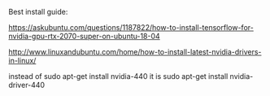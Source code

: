  Best install guide:
 
 https://askubuntu.com/questions/1187822/how-to-install-tensorflow-for-nvidia-gpu-rtx-2070-super-on-ubuntu-18-04
 
 http://www.linuxandubuntu.com/home/how-to-install-latest-nvidia-drivers-in-linux/

instead of sudo apt-get install nvidia-440 it is sudo apt-get install nvidia-driver-440